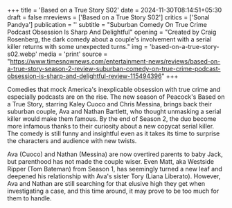 +++
title = 'Based on a True Story S02'
date = 2024-11-30T08:14:51+05:30
draft = false
mreviews = ['Based on a True Story S02']
critics = ['Sonal Pandya']
publication = ''
subtitle = "Suburban Comedy On True Crime Podcast Obsession Is Sharp And Delightful"
opening = "Created by Craig Rosenberg, the dark comedy about a couple's involvement with a serial killer returns with some unexpected turns."
img = 'based-on-a-true-story-s02.webp'
media = 'print'
source = "https://www.timesnownews.com/entertainment-news/reviews/based-on-a-true-story-season-2-review-suburban-comedy-on-true-crime-podcast-obsession-is-sharp-and-delightful-review-115494396"
+++

Comedies that mock America's inexplicable obsession with true crime and especially podcasts are on the rise. The new season of Peacock's Based on a True Story, starring Kaley Cuoco and Chris Messina, brings back their suburban couple, Ava and Nathan Bartlett, who thought unmasking a serial killer would make them famous. By the end of Season 2, the duo become more infamous thanks to their curiosity about a new copycat serial killer. The comedy is still funny and insightful even as it takes its time to surprise the characters and audience with new twists.

Ava (Cuoco) and Nathan (Messina) are now overtired parents to baby Jack, but parenthood has not made the couple wiser. Even Matt, aka Westside Ripper (Tom Bateman) from Season 1, has seemingly turned a new leaf and deepened his relationship with Ava's sister Tory (Liana Liberato). However, Ava and Nathan are still searching for that elusive high they get when investigating a case, and this time around, it may prove to be too much for them to handle.
